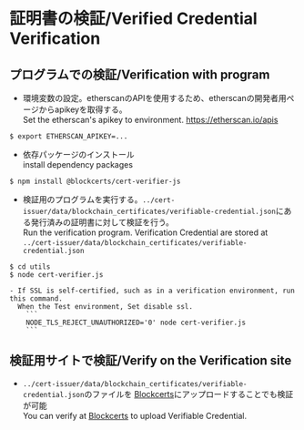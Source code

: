 証明書の検証/Verified Credential Verification
===


## プログラムでの検証/Verification with program
- 環境変数の設定。etherscanのAPIを使用するため、etherscanの開発者用ページからapikeyを取得する。  
Set the etherscan's apikey to environment.
https://etherscan.io/apis

```
$ export ETHERSCAN_APIKEY=...
```

- 依存パッケージのインストール  
install dependency packages
```
$ npm install @blockcerts/cert-verifier-js
```

- 検証用のプログラムを実行する。`../cert-issuer/data/blockchain_certificates/verifiable-credential.json`にある発行済みの証明書に対して検証を行う。  
Run the verification program. Verification Credential are stored at `../cert-issuer/data/blockchain_certificates/verifiable-credential.json`
```
$ cd utils
$ node cert-verifier.js
```

    - If SSL is self-certified, such as in a verification environment, run this command.
      When the Test environment, Set disable ssl.
        ```
        NODE_TLS_REJECT_UNAUTHORIZED='0' node cert-verifier.js 
        ```


## 検証用サイトで検証/Verify on the Verification site
- `../cert-issuer/data/blockchain_certificates/verifiable-credential.json`のファイルを [Blockcerts](https://www.blockcerts.org/)にアップロードすることでも検証が可能  
You can verify at [Blockcerts](https://www.blockcerts.org/) to upload Verifiable Credential.